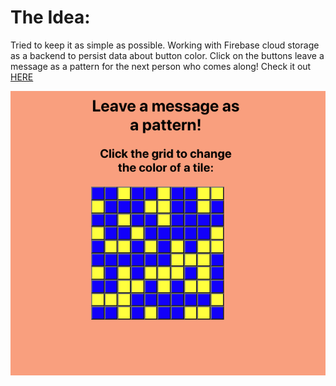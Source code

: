 <h1>The Idea:</h1>
Tried to keep it as simple as possible. Working with Firebase cloud storage as a backend to persist data about button color. Click on the buttons leave a message as a pattern for the next person who comes along! Check it out <a href="https://buttonart-dcb3b.web.app/">HERE</a>  

![screenshot](https://raw.githubusercontent.com/kitfud/buttonArt/master/MessageAsAPattern.png)
